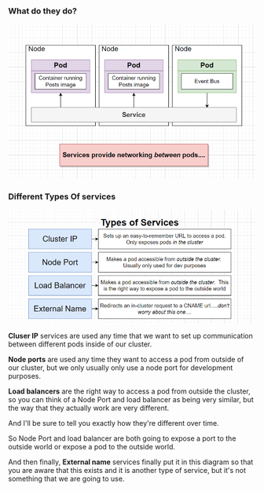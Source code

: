 ### What do they do?

![service-purpose](/doc_assets/screenshots/Docker/service-purpose.md.png)

### Different Types Of services

![service-types](/doc_assets/screenshots/Docker/service-types.png)

**Cluser IP** services are used any time that we want to set up communication between different pods inside
of our cluster.

**Node ports** are used any time they want to access a pod from outside of our cluster, but we only usually
only use a node port for development purposes.

**Load balancers** are the right way to access a pod from outside the cluster, so you can think of a Node Port and load balancer as being very similar, but the way that they actually work are very different.

And I'll be sure to tell you exactly how they're different over time.

So Node Port and load balancer are both going to expose a port to the outside world or expose a pod to the outside world.

And then finally, **External name** services finally put it in this diagram so that you are aware that this exists and it is another type of service, but it's not something that we are going to use.